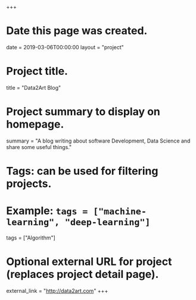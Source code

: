 +++
# Date this page was created.
date = 2019-03-06T00:00:00
layout = "project"

# Project title.
title = "Data2Art Blog"

# Project summary to display on homepage.
summary = "A blog writing about software Development, Data Science and share some useful things."

# Tags: can be used for filtering projects.
# Example: `tags = ["machine-learning", "deep-learning"]`
tags = ["Algorithm"]

# Optional external URL for project (replaces project detail page).
external_link = "http://data2art.com"
+++


